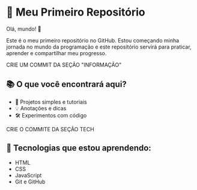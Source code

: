 # 🚀 Meu Primeiro Repositório
 
Olá, mundo! 👋
 
Este é o meu primeiro repositório no GitHub. Estou começando minha jornada no mundo da programação e este repositório servirá para praticar, aprender e compartilhar meu progresso.

 CRIE UM COMMIT DA SEÇÃO "INFORMAÇÃO"
 
## 📚 O que você encontrará aqui?
 
- 📝 Projetos simples e tutoriais
- 💡 Anotações e dicas
- 🛠️ Experimentos com código

CRIE O COMMITE DA SEÇÃO TECH
 
## 🌱 Tecnologias que estou aprendendo:
 
- HTML
- CSS
- JavaScript
- Git e GitHub